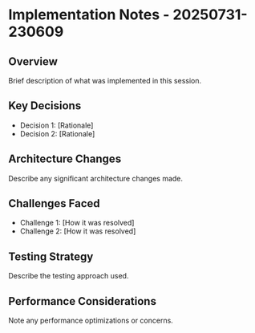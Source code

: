 # Implementation Notes - 20250731-230609

## Overview

Brief description of what was implemented in this session.

## Key Decisions

- Decision 1: [Rationale]
- Decision 2: [Rationale]

## Architecture Changes

Describe any significant architecture changes made.

## Challenges Faced

- Challenge 1: [How it was resolved]
- Challenge 2: [How it was resolved]

## Testing Strategy

Describe the testing approach used.

## Performance Considerations

Note any performance optimizations or concerns.
